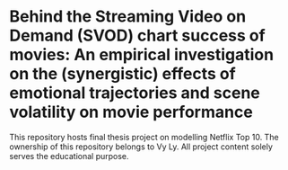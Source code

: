 # Behind the Streaming Video on Demand (SVOD) chart success of movies: An empirical investigation on the (synergistic) effects of emotional trajectories and scene volatility on movie performance
This repository hosts final thesis project on modelling Netflix Top 10. The ownership of this repository belongs to Vy Ly. All project content solely serves the educational purpose.
